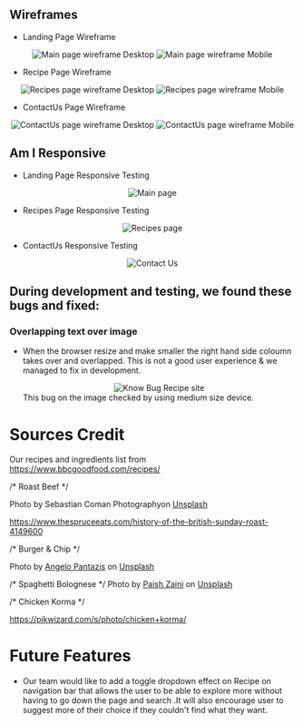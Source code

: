 
 
 ## Wireframes
    
  - Landing Page Wireframe
  <div align="center">
  <img src="assets/documentation/wireframe/LandingPageDesktop.png" alt="Main page wireframe Desktop">
  <img src="assets/documentation/wireframe/LandingPageMobile.png" alt="Main page wireframe Mobile">
</div>

  - Recipe Page Wireframe

  <div align="center">
  <img src="assets/documentation/wireframe/RecipePageDesktop.png" alt="Recipes page wireframe Desktop">
  <img src="assets/documentation/wireframe/RecipePageMobile.png" alt="Recipes page wireframe Mobile">
  </div>
  
   - ContactUs Page Wireframe

  <div align="center">
  <img src="assets/documentation/wireframe/ContactUsDesktop.png" alt="ContactUs page wireframe Desktop">
  <img src="assets/documentation/wireframe/ContactUsMobile.png" alt="ContactUs page wireframe Mobile">
  </div>
  

  ## Am I Responsive
    
  - Landing Page Responsive Testing
  <div align="center">
  <img src="assets/documentation/ResponsiveImg/LandingPageResponsive.png" alt="Main page">
</div>

  - Recipes Page Responsive Testing

  <div align="center">
  <img src="assets/documentation/ResponsiveImg/RecipePageResponsive.png" alt="Recipes page">
  </div>
  
   - ContactUs Responsive Testing

  <div align="center">
  <img src="assets/documentation/ResponsiveImg/ContactUsResponsive.png" alt="Contact Us">
  </div>
  



  ## During development and testing, we found these bugs and fixed:

### Overlapping text over image

- When the browser resize and make smaller the right hand side coloumn takes over and overlapped.
This is not a good user experience & we managed to fix in development. 

  <div align="center">
  <img src="assets/documentation/ResponsiveImg/Knownbug-recipe.jpg" alt="Know Bug Recipe site">
  </div>
  This bug on the image checked by using medium size device.

# Sources Credit #

Our recipes and ingredients list from https://www.bbcgoodfood.com/recipes/ 

/* Roast Beef */

Photo by Sebastian Coman Photographyon <a href="https://unsplash.com/photos/cooked-food-on-white-ceramic-plate-CRoAeTh5S_I?utm_content=creditCopyText&utm_medium=referral&utm_source=unsplash">Unsplash</a>

https://www.thespruceeats.com/history-of-the-british-sunday-roast-4149600

/* Burger & Chip */

Photo by <a href="https://unsplash.com/@angelopantazis?utm_content=creditCopyText&utm_medium=referral&utm_source=unsplash">Angelo Pantazis</a> on <a href="https://unsplash.com/photos/burger-with-fries-on-brown-wooden-plank-gMCO0iXeo_c?utm_content=creditCopyText&utm_medium=referral&utm_source=unsplash">Unsplash</a>
  
/* Spaghetti Bolognese */
Photo by <a href="https://unsplash.com/@paishzaini?utm_content=creditCopyText&utm_medium=referral&utm_source=unsplash">Paish Zaini</a> on <a href="https://unsplash.com/photos/a-white-plate-topped-with-spaghetti-and-tomatoes--9UJTnXpUXM?utm_content=creditCopyText&utm_medium=referral&utm_source=unsplash">Unsplash</a>
  

/* Chicken Korma */

https://pikwizard.com/s/photo/chicken+korma/





# Future Features #

- Our team would like to add a toggle dropdown effect on Recipe on navigation bar that allows the user to be able to explore more without having to go down the page and search .It will also encourage user to suggest more of their choice if they couldn't find what they want.



